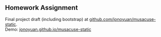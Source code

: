 ## Homework Assignment

Final project draft (including bootstrap) at [github.com/jonoyuan/musacuse-static](github.com/jonoyuan/musacuse-static).  
Demo: [jonoyuan.github.io/musacuse-static](jonoyuan.github.io/musacuse-static)
